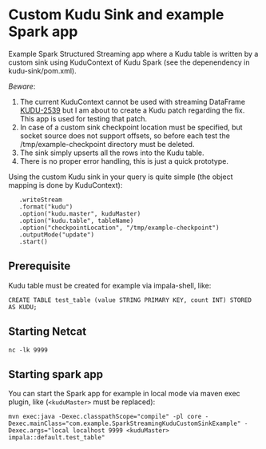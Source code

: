 # Custom Kudu Sink and example Spark app 

Example Spark Structured Streaming app where a Kudu table is written by a custom sink using KuduContext of Kudu Spark (see the depenendency in kudu-sink/pom.xml).

*Beware*: 

1) The current KuduContext cannot be used with streaming DataFrame [KUDU-2539](https://issues.apache.org/jira/browse/KUDU-2539) but I am about to create a Kudu patch regarding the fix. This app is used for testing that patch.
2) In case of a custom sink checkpoint location must be specified, but socket source does not support offsets, 
   so before each test the /tmp/example-checkpoint directory must be deleted.
3) The sink simply upserts all the rows into the Kudu table.
4) There is no proper error handling, this is just a quick prototype.

Using the custom Kudu sink in your query is quite simple (the object mapping is done by KuduContext):

```
   .writeStream
   .format("kudu")
   .option("kudu.master", kuduMaster)
   .option("kudu.table", tableName)
   .option("checkpointLocation", "/tmp/example-checkpoint")
   .outputMode("update")
   .start()
```


## Prerequisite

Kudu table must be created for example via impala-shell, like:

```
CREATE TABLE test_table (value STRING PRIMARY KEY, count INT) STORED AS KUDU;
```

## Starting Netcat

```
nc -lk 9999
```


## Starting spark app

You can start the Spark app for example in local mode via maven exec plugin, like (`<kuduMaster>` must be replaced):

```
mvn exec:java -Dexec.classpathScope="compile" -pl core -Dexec.mainClass="com.example.SparkStreamingKuduCustomSinkExample" -Dexec.args="local localhost 9999 <kuduMaster> impala::default.test_table"
```
